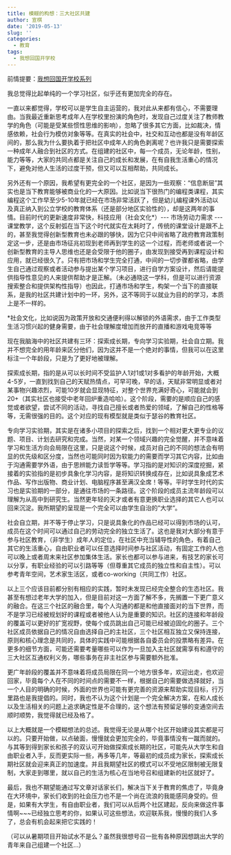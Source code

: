 ```yaml
---
title: 模糊的构想：三大社区共建
author: 宣棋
date: '2019-05-13'
slug: ''
categories:
  - 教育
tags:
  - 我想回国开学校
---
```

前情提要：[我想回国开学校系列](https://xuanqi.netlify.app/tags/我想回国开学校/)

我总觉得比起单纯的一个学习社区，似乎还有更加完全的存在。

一直以来都觉得，学校可以是学生自主运营的，我对此从来都有信心，不需要理由。当我最近重新思考成年人在学校里扮演的角色时，发现自己过度关注了教师教学的角色（可能是受某些惯性思维的影响），忽略了很多其它方面，比如裁决，情感依赖，社会行为模仿对象等等。在真实的社会中，社交和互动也都是没有年龄区间的，那么我为什么要执着于把社区中成年人的角色剥离呢？也许我只是需要探索一种成年人融合到社区的方式。在组建的社区中，每一个成员，无论年龄，性别，能力等等，大家的共同点都是关注自己的成长和发展，在有自我生活重心的情况下，避免对他人生活的过度干预，但又可以互相帮助，共同成长。

另外还有一个原因，我希望有更完全的一个社区，是因为一些观察：“信息断层”其实也是当下教育能够被商业化的一大原因。比如说当下很热门的编程类课程，其实编程这个工作早至少5-10年就已经在市场非常活跃了，但是幼儿编程课外活动以及真正纳入到公立学校的教育体系（还是部分地区实验性的），却是这两年的事情。目前时代的更新速度非常快，科技应用（社会文化*）--- 市场劳动力需求 --- 课堂教学，这个反射弧在当下这个时代就实在太耗时了，传统的课堂设计是跟不上的，甚至我觉得创新型教育也未必跟的够快，因为它只中间省略了政府教育政策制定这一步，还是由市场征兆初现到老师再到学生的这一个过程，而老师或者说一个创新型教育的主导人思维也还是会受限于他的圈子，由发现到接受再到课程设计和应用，就已经很久了。只有把市场和学生完全打通，中间的一切步骤都省略，由学生自己通过观察或者活动参与提出某个学习项目，进行自学方案设计，然后请能提供指导性意见的人来提供帮助才是正解。（未必通晓这一学科，但是可以进行资源搜索整合和提供架构性指导）也因此，打通市场和学生，构架一个当下的直接联系，是我的社区共建计划中的一环，另外，这不等同于以就业为目的的学习，本质上是不一样的。

*社会文化，比如说因为政策开放和交通便利得以解锁的外语需求，由于工作类型生活习惯兴起的健身需要，由于社会理解度增加而放开的直播和游戏电竞等等

现在我脑海中的社区共建有三环：探索成长期，专向学习实验期，社会自立期。我并不想完全的用年龄来区分他们，因为这并不是一个绝对的事情，但我可以在这里标注一个年龄段，只是为了更好地被理解。

探索成长期，指的是从可以长时间不受监护人1对1或1对多看护的年龄开始，大概4-5岁，一直到找到自己的天赋热情点，可早可晚，早的话，天赋非常明显或者对某事物兴趣浓烈，可能10岁就会显现特征，对整个世界充满好奇心，可能就会到20+（其实社区也接受中老年回炉重造哈哈）。这个阶段，需要的是顺应自己的感觉或者欲望，尝试不同的活动，寻找自己擅长或者热爱的领域，了解自己的性格等等，无需很强的目的。这个对应的现有模型就是类似于瑟谷的教育社区。

专向学习实验期，其实是在诸多小项目的探索之后，找到一个相对更大更专业的议题、项目、计划去研究和完成。当然，对某一个领域兴趣的完全觉醒，并不意味着学习和生活方向会局限在这里，只是说这个时候，成员对自己的不同的想法会有明显的优先级和区分度，当然也可能同时因为软能力的需要而学习其它内容，比如由于沟通需要学外语，由于思辨能力读哲学等等。学习指的是对知识的深度挖掘，紧接着的实验指的是初步具象化学习内容，是将知识转换成存在，比如说具象成艺术作品、写作出版物、商业计划、电脑程序甚至满汉全席！等等。平时学生时代的实习也是实验期的一部分，是通往市场的一条路径。这个阶段的成员主流年龄段可以理解为从高中到研究生。当然更年轻的天才或者有意更换职业选择的其它人也可以回来沉淀。我所期望的呈现是一个完全可以由学生自治的“大学“。

社会自立期，并不等于停止学习，只是说具象化的作品已经可以得到市场的认可，成员在这个时间可以通过自己的劳动完全的独立生活了。这也是我对大部分有意于参与社区教育，（非学生）成年人的定位，在社区中充当辅导性的角色，有着自己其它的生活重心，自由职业者可以任意选择时间参与社区活动，有固定工作的人也可以晚上或者周末来社区参加集体生活。家长也都可以参与进来，有技艺的家长可以分享，有职业经验的可以引路等等（但尊重其它成员的独立性和自主性）。可以参考青年空间，艺术家生活区，或者co-working（共同工作）社区。

以上三个应该目前都分别有相应的实践，暂时未发现已经完全整合的生态社区。我甚至有想过老年大学的加入，但是目前对这一方面了解不多，先搁置一下更广意义的融合。在这三个社区的融合里，每个人沟通的都是和他直接面对的当下世界，而不是学习已经被规划好的课程或者被他人认为是重要的知识。社区的连接和年龄段的覆盖可以更好的扩宽视野，使每个成员跳出自己可能已经被迫固化的圈子。三个社区成员依据自己的情况自由选择自己的主社区，三个社区相互独立又保持连接，原则和核心理念是共同的，具体的实践中可能根据各自委员会的投票略有差异。在更多的细节方面，可能还需要考量哪些可以作为一旦加入主社区就需享有和遵守的三大社区互通权利义务，哪些事务在非主社区参与需要额外批准。

更广年龄段的覆盖并不意味着将成员局限在同一个地方很多年，欢迎出走，也欢迎回家，毕竟每个人在不同的时间点的需要不一样，根据自己的需要做选择就好，当一个人目的明确的时候，外面的世界也可能有更完善的资源来帮助实现目标，行万里路也是我提倡的。同时，我也不认为这个计划是一个完全解决方案，在和人成长以及生活相关的问题上追求确定性是不合理的，这个想法有预留足够的变通空间去顺时顺势，我觉得就已经及格了。

以上大概就是一个模糊想法的总述。我觉得无论是从哪个社区开始建设其实都是可以的。只要开始做，以点破面，慢慢就会更加完全的，毕竟事情没有一蹴而就的。与其等到得到家长和孩子的双认可开始做探索成长期的社区，可能先从大学生和自由职业者入手，反而更实际一些，再多等几年，等最初的成员成为家长，探索成长期社区就会迎来真正的加速度。并且我期望社区的模式可以不受地区限制被无限复制，大家走到哪里，就以自己的生活为核心在当地号召和组建新的社区就好了。

最后，我也不期望能通过写文章对话家长们，解决当下关于教育的焦虑了，毕竟身在大环境中，家长们收到的社会压力也不是一个尚在流浪的我能感同身受的。但是，如果有大学生，有自由职业者，我们可以从后两个社区建起，反向来做这件事情啊~~~已经独立思考的你，如果认可这些想法，欢迎联系我，慢慢的我们人多了，总会有机会起来把它实践的！

（可以从暑期项目开始试水不是么？虽然我很想号召一批有各种原因想跳出大学的青年来自己组建一个社区...）